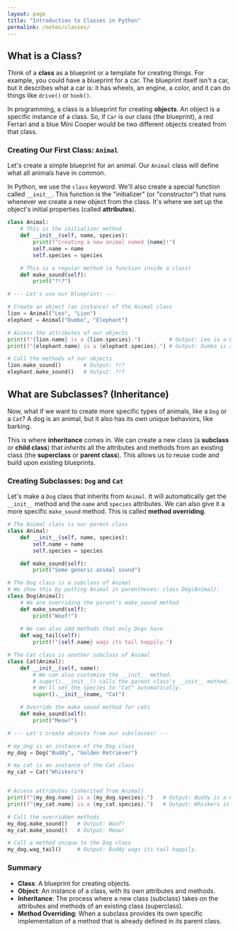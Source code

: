 ```yaml
---
layout: page
title: "Introduction to Classes in Python"
permalink: /notes/classes/
---
```

## What is a Class?

Think of a **class** as a blueprint or a template for creating things. For example, you could have a blueprint for a car. The blueprint itself isn't a car, but it describes what a car is: it has wheels, an engine, a color, and it can do things like `drive()` or `honk()`.

In programming, a class is a blueprint for creating **objects**. An object is a specific instance of a class. So, if `Car` is our class (the blueprint), a red Ferrari and a blue Mini Cooper would be two different objects created from that class.

### Creating Our First Class: `Animal`

Let's create a simple blueprint for an animal. Our `Animal` class will define what all animals have in common.

In Python, we use the `class` keyword. We'll also create a special function called `__init__`. This function is the "initializer" (or "constructor") that runs whenever we create a new object from the class. It's where we set up the object's initial properties (called **attributes**).

```python
class Animal:
    # This is the initializer method
    def __init__(self, name, species):
        print(f"Creating a new animal named {name}!")
        self.name = name
        self.species = species

    # This is a regular method (a function inside a class)
    def make_sound(self):
        print("?!?")

# --- Let's use our blueprint! ---

# Create an object (an instance) of the Animal class
lion = Animal("Leo", "Lion")
elephant = Animal("Dumbo", "Elephant")

# Access the attributes of our objects
print(f"{lion.name} is a {lion.species}.")         # Output: Leo is a Lion.
print(f"{elephant.name} is a {elephant.species}.") # Output: Dumbo is an Elephant.

# Call the methods of our objects
lion.make_sound()       # Output: ?!?
elephant.make_sound()   # Output: ?!?
```

## What are Subclasses? (Inheritance)

Now, what if we want to create more specific types of animals, like a `Dog` or a `Cat`? A dog is an animal, but it also has its own unique behaviors, like barking.

This is where **inheritance** comes in. We can create a new class (a **subclass** or **child class**) that *inherits* all the attributes and methods from an existing class (the **superclass** or **parent class**). This allows us to reuse code and build upon existing blueprints.

### Creating Subclasses: `Dog` and `Cat`

Let's make a `Dog` class that inherits from `Animal`. It will automatically get the `__init__` method and the `name` and `species` attributes. We can also give it a more specific `make_sound` method. This is called **method overriding**.

```python
# The Animal class is our parent class
class Animal:
    def __init__(self, name, species):
        self.name = name
        self.species = species

    def make_sound(self):
        print("Some generic animal sound")

# The Dog class is a subclass of Animal
# We show this by putting Animal in parentheses: class Dog(Animal):
class Dog(Animal):
    # We are overriding the parent's make_sound method
    def make_sound(self):
        print("Woof!")
        
    # We can also add methods that only Dogs have
    def wag_tail(self):
        print(f"{self.name} wags its tail happily.")

# The Cat class is another subclass of Animal
class Cat(Animal):
    def __init__(self, name):
        # We can also customize the __init__ method.
        # super().__init__() calls the parent class's __init__ method.
        # We'll set the species to "Cat" automatically.
        super().__init__(name, "Cat")

    # Override the make_sound method for cats
    def make_sound(self):
        print("Meow!")

# --- Let's create objects from our subclasses! ---

# my_dog is an instance of the Dog class
my_dog = Dog("Buddy", "Golden Retriever")

# my_cat is an instance of the Cat class
my_cat = Cat("Whiskers")


# Access attributes (inherited from Animal)
print(f"{my_dog.name} is a {my_dog.species}.")   # Output: Buddy is a Golden Retriever.
print(f"{my_cat.name} is a {my_cat.species}.")   # Output: Whiskers is a Cat.

# Call the overridden methods
my_dog.make_sound()   # Output: Woof!
my_cat.make_sound()   # Output: Meow!

# Call a method unique to the Dog class
my_dog.wag_tail()     # Output: Buddy wags its tail happily.
```

### Summary

* **Class**: A blueprint for creating objects.
* **Object**: An instance of a class, with its own attributes and methods.
* **Inheritance**: The process where a new class (subclass) takes on the attributes and methods of an existing class (superclass).
* **Method Overriding**: When a subclass provides its own specific implementation of a method that is already defined in its parent class.
